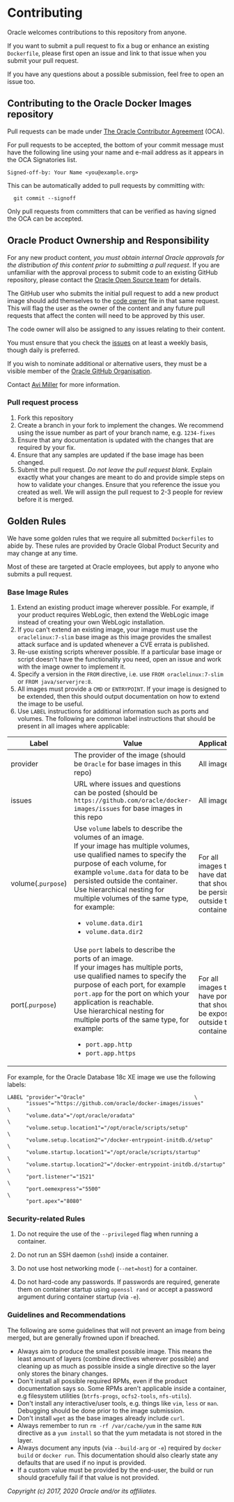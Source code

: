 # Contributing
Oracle welcomes contributions to this repository from anyone.

If you want to submit a pull request to fix a bug or enhance an existing
`Dockerfile`, please first open an issue and link to that issue when you
submit your pull request.

If you have any questions about a possible submission, feel free to open
an issue too.

## Contributing to the Oracle Docker Images repository

Pull requests can be made under
[The Oracle Contributor Agreement](https://www.oracle.com/technetwork/community/oca-486395.html) (OCA).

For pull requests to be accepted, the bottom of your commit message must have
the following line using your name and e-mail address as it appears in the
OCA Signatories list.

```
Signed-off-by: Your Name <you@example.org>
```

This can be automatically added to pull requests by committing with:

```
  git commit --signoff
```

Only pull requests from committers that can be verified as having
signed the OCA can be accepted.

## Oracle Product Ownership and Responsibility

For any new product content, *you must obtain internal Oracle approvals for the 
distribution of this content prior to submitting a pull request*. If you are 
unfamiliar with the approval process to submit code to an existing GitHub
repository, please contact the [Oracle Open Source team](mailto:opensource_ww_grp@oracle.com)
for details.

The GitHub user who submits the initial pull request to add a new product image 
should add themselves to the [code owner](./CODEOWNERS) file in that same 
request. This will flag the user as the owner of the content and any future pull 
requests that affect the conten will need to be approved by this user.

The code owner will also be assigned to any issues relating to their content.

You must ensure that you check the [issues](https://github.com/oracle/docker-images/issues) 
on at least a weekly basis, though daily is preferred.

If you wish to nominate additional or alternative users, they must be a visible
member of the [Oracle GitHub Organisation](https://github.com/orgs/oracle/people/).

Contact [Avi Miller](https://github.com/Djelibeybi) for more information.


### Pull request process

1. Fork this repository
1. Create a branch in your fork to implement the changes. We recommend using
the issue number as part of your branch name, e.g. `1234-fixes`
1. Ensure that any documentation is updated with the changes that are required
by your fix.
1. Ensure that any samples are updated if the base image has been changed.
1. Submit the pull request. *Do not leave the pull request blank*. Explain exactly
what your changes are meant to do and provide simple steps on how to validate
your changes. Ensure that you reference the issue you created as well.
We will assign the pull request to 2-3 people for review before it is merged.

## Golden Rules

We have some golden rules that we require all submitted `Dockerfiles` to abide
by. These rules are provided by Oracle Global Product Security and may change
at any time.

Most of these are targeted at Oracle employees, but apply to anyone who submits
a pull request.

### Base Image Rules

1. Extend an existing product image wherever possible. For example, if your
product requires WebLogic, then extend the WebLogic image instead of creating
your own WebLogic installation.
1. If you can't extend an existing image, your image must use the
`oraclelinux:7-slim` base image as this image provides the smallest
attack surface and is updated whenever a CVE errata is published.
1. Re-use existing scripts wherever possible. If a particular base image or
script doesn't have the functionality you need, open an issue and work with
the image owner to implement it.
1. Specify a version in the `FROM` directive, i.e. use
`FROM oraclelinux:7-slim` or `FROM java/serverjre:8`.
1. All images must provide a `CMD` or `ENTRYPOINT`. If your image is designed
to be extended, then this should output documentation on how to extend the
image to be useful.
1. Use `LABEL` instructions for additional information such as ports and volumes. The following are common label instructions that should be present in all images where applicable:

| Label   | Value | Applicability |
| -------- | ----- | ------------- |
| provider | The provider of the image (should be `Oracle` for base images in this repo) | All images |
| issues | URL where issues and questions can be posted (should be `https://github.com/oracle/docker-images/issues` for base images in this repo | All images |
| volume(.`purpose`) | Use `volume` labels to describe the volumes of an image.<br/>If your image has multiple volumes, use qualified names to specify the purpose of each volume, for example `volume.data` for data to be persisted outside the container.<br/>Use hierarchical nesting for multiple volumes of the same type, for example:<br/><ul><li>`volume.data.dir1`</li><li>`volume.data.dir2`</li></ul> | For all images that have data that should be persisted outside the container |
| port(.`purpose`) | Use `port` labels to describe the ports of an image.<br/>If your images has multiple ports, use qualified names to specify the purpose of each port, for example `port.app` for the port on which your application is reachable.<br/>Use hierarchical nesting for multiple ports of the same type, for example:<br/><ul><li>`port.app.http`</li><li>`port.app.https`</li></ul> | For all images that have ports that should be exposed outside the container |

For example, for the Oracle Database 18c XE image we use the following labels:

```
LABEL "provider"="Oracle"                                   \
      "issues"="https://github.com/oracle/docker-images/issues"         \
      "volume.data"="/opt/oracle/oradata"                               \
      "volume.setup.location1"="/opt/oracle/scripts/setup"              \
      "volume.setup.location2"="/docker-entrypoint-initdb.d/setup"      \
      "volume.startup.location1"="/opt/oracle/scripts/startup"          \
      "volume.startup.location2"="/docker-entrypoint-initdb.d/startup"  \
      "port.listener"="1521"                                            \
      "port.oemexpress"="5500"                                          \
      "port.apex"="8080"
```

### Security-related Rules

1. Do not require the use of the `--privileged` flag when running a container.

1. Do not run an SSH daemon (`sshd`) inside a container.
1. Do not use host networking mode (`--net=host`) for a container.
1. Do not hard-code any passwords. If passwords are required, generate them
on container startup using `openssl rand` or accept a password argument during
container startup (via `-e`).

### Guidelines and Recommendations

The following are some guidelines that will not prevent an image from being
merged, but are generally frowned upon if breached.

- Always aim to produce the smallest possible image. This means the least amount
of layers (combine directives wherever possible) and cleaning up as much as
possible inside a single directive so the layer only stores the binary changes.
- Don't install all possible required RPMs, even if the product
documentation says so. Some RPMs aren't applicable inside a container, e.g
filesystem utilities (`btrfs-progs`, `ocfs2-tools`, `nfs-utils`).
- Don't install any interactive/user tools, e.g. things like `vim`, `less` or
`man`. Debugging should be done prior to the image submission.
- Don't install `wget` as the base images already include `curl`.
- Always remember to run `rm -rf /var/cache/yum` in the same `RUN` directive as a
`yum install` so that the yum metadata is not stored in the layer.
- Always document any inputs (via `--build-arg` or `-e`) required by
`docker build` or `docker run`. This documentation should also clearly state
any defaults that are used if no input is provided.
- If a custom value must be provided by the end-user, the build or run should
gracefully fail if that value is not provided.


*Copyright (c) 2017, 2020 Oracle and/or its affiliates.*
